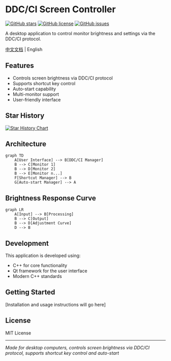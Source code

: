 # DDC/CI Screen Controller

[![GitHub stars](https://img.shields.io/github/stars/xiaobai-Lethe/DDC-CI-control?style=social)](https://github.com/xiaobai-Lethe/DDC-CI-control/stargazers)
[![GitHub license](https://img.shields.io/github/license/xiaobai-Lethe/DDC-CI-control?color=brightgreen)](https://github.com/xiaobai-Lethe/DDC-CI-control/blob/main/LICENSE)
[![GitHub issues](https://img.shields.io/github/issues/xiaobai-Lethe/DDC-CI-control?color=blue)](https://github.com/xiaobai-Lethe/DDC-CI-control/issues)

A desktop application to control monitor brightness and settings via the DDC/CI protocol. 

[中文文档](README_ZH.md) | English

## Features

- Controls screen brightness via DDC/CI protocol
- Supports shortcut key control
- Auto-start capability 
- Multi-monitor support
- User-friendly interface


## Star History

[![Star History Chart](https://api.star-history.com/svg?repos=xiaobai-Lethe/DDC-CI-control&type=Date)](https://star-history.com/#xiaobai-Lethe/DDC-CI-control&Date)

## Architecture

```mermaid
graph TD
    A[User Interface] --> B[DDC/CI Manager]
    B --> C[Monitor 1]
    B --> D[Monitor 2]
    B --> E[Monitor n...]
    F[Shortcut Manager] --> B
    G[Auto-start Manager] --> A
```

## Brightness Response Curve

```mermaid
graph LR
    A[Input] --> B[Processing]
    B --> C[Output]
    B --> D[Adjustment Curve]
    D --> B
```

## Development

This application is developed using:
- C++ for core functionality
- Qt framework for the user interface
- Modern C++ standards

## Getting Started

[Installation and usage instructions will go here]

## License

MIT License

---

*Made for desktop computers, controls screen brightness via DDC/CI protocol, supports shortcut key control and auto-start*
